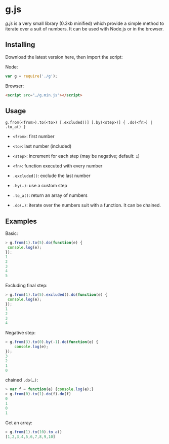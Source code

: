 g.js
====

*g.js* is a very small library (0.3kb minified) which provide
a simple method to iterate over a suit of numbers. It can be used
with Node.js or in the browser.

Installing
----------

Download the latest version here, then import the script:

Node:
```javascript
var g = require('./g');
```
Browser:
```html
<script src="…/g.min.js"></script>
```

Usage
-----

```
g.from(<from>).to(<to>) [.excluded()] [.by(<step>)] { .do(<fn>) | .to_a() }
```

* `<from>`: first number
* `<to>`: last number (included)
* `<step>`: increment for each step (may be negative; default: `1`)
* `<fn>`: function executed with every number

* `.excluded()`: exclude the last number
* `.by(…)`: use a custom step
* `.to_a()`: return an array of numbers
* `.do(…)`: iterate over the numbers suit with a function. It can be chained.


Examples
--------

Basic:

```javascript
> g.from(1).to(5).do(function(e) {
 console.log(e);
});
1
2
3
4
5
```

Excluding final step:

```javascript
> g.from(1).to(5).excluded().do(function(e) {
 console.log(e);
});
1
2
3
4
```

Negative step:


```javascript
> g.from(3).to(0).by(-1).do(function(e) {
    console.log(e);
});
3
2
1
0
```

chained `.do(…)`:

```javascript
> var f = function(e) {console.log(e);}
> g.from(0).to(1).do(f).do(f)
0
1
0
1
```

Get an array:

```javascript
> g.from(1).to(10).to_a()
[1,2,3,4,5,6,7,8,9,10]
```
